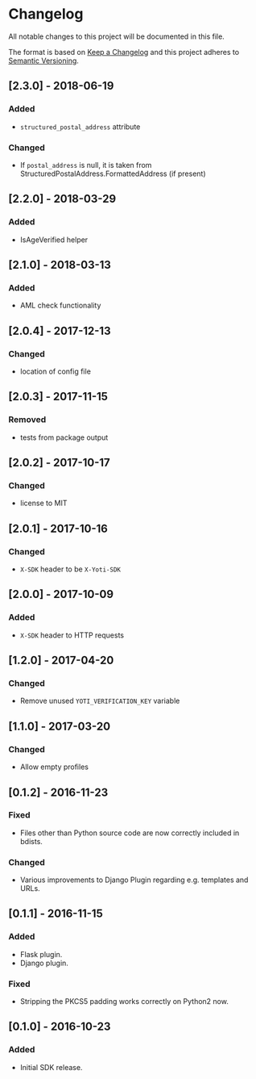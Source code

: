 # Changelog
All notable changes to this project will be documented in this file.

The format is based on [Keep a Changelog](http://keepachangelog.com/en/1.0.0/)
and this project adheres to [Semantic Versioning](http://semver.org/spec/v2.0.0.html).

## [2.3.0] - 2018-06-19
### Added
- `structured_postal_address` attribute

### Changed
- If `postal_address` is null, it is taken from StructuredPostalAddress.FormattedAddress (if present)

## [2.2.0] - 2018-03-29
### Added
- IsAgeVerified helper

## [2.1.0] - 2018-03-13
### Added
- AML check functionality

## [2.0.4] - 2017-12-13
### Changed
- location of config file

## [2.0.3] - 2017-11-15
### Removed
- tests from package output

## [2.0.2] - 2017-10-17
### Changed
- license to MIT

## [2.0.1] - 2017-10-16
### Changed
- `X-SDK` header to be `X-Yoti-SDK`

## [2.0.0] - 2017-10-09
### Added
- `X-SDK` header to HTTP requests

## [1.2.0] - 2017-04-20
### Changed
- Remove unused `YOTI_VERIFICATION_KEY` variable

## [1.1.0] - 2017-03-20
### Changed
- Allow empty profiles

## [0.1.2] - 2016-11-23

### Fixed
- Files other than Python source code are now correctly included in bdists.

### Changed
- Various improvements to Django Plugin regarding e.g. templates and URLs.


## [0.1.1] - 2016-11-15

### Added
- Flask plugin.
- Django plugin.

### Fixed
- Stripping the PKCS5 padding works correctly on Python2 now.


## [0.1.0] - 2016-10-23

### Added
- Initial SDK release.

